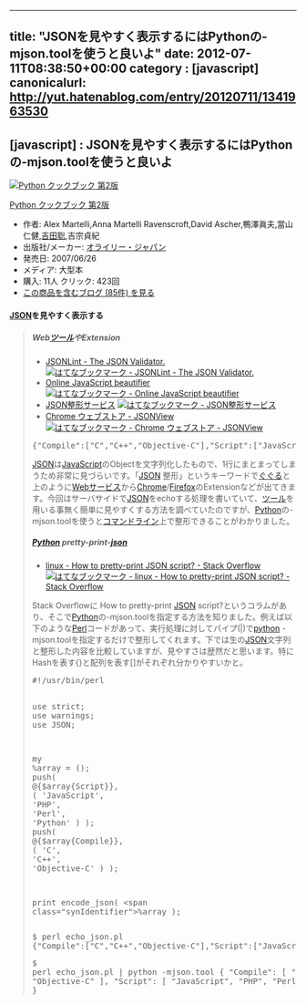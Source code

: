 
---
title: "JSONを見やすく表示するにはPythonの-mjson.toolを使うと良いよ"
date: 2012-07-11T08:38:50+00:00
category : [javascript]
canonicalurl: http://yut.hatenablog.com/entry/20120711/1341963530
---

## [javascript] : JSONを見やすく表示するにはPythonの-mjson.toolを使うと良いよ

<p><div class="amazlet-box"><a href="http://www.amazon.co.jp/exec/obidos/ASIN/4873112761/yutakikuchi-22/"><img src="http://ecx.images-amazon.com/images/I/41XWUXpgeuL._SL160_.jpg" class="hatena-asin-detail-image" alt="Python クックブック 第2版" title="Python クックブック 第2版"></a><div class="hatena-asin-detail-info"><p class="hatena-asin-detail-title"><a href="http://www.amazon.co.jp/exec/obidos/ASIN/4873112761/yutakikuchi-22/">Python クックブック 第2版</a></p><ul><li><span class="hatena-asin-detail-label">作者:</span> Alex Martelli,Anna Martelli Ravenscroft,David Ascher,鴨澤眞夫,當山仁健,<a class="keyword" href="http://d.hatena.ne.jp/keyword/%B5%C8%C5%C4%C1%EF">吉田聡</a>,吉宗貞紀</li><li><span class="hatena-asin-detail-label">出版社/メーカー:</span> <a class="keyword" href="http://d.hatena.ne.jp/keyword/%A5%AA%A5%E9%A5%A4%A5%EA%A1%BC%A1%A6%A5%B8%A5%E3%A5%D1%A5%F3">オライリー・ジャパン</a></li><li><span class="hatena-asin-detail-label">発売日:</span> 2007/06/26</li><li><span class="hatena-asin-detail-label">メディア:</span> 大型本</li><li><span class="hatena-asin-detail-label">購入</span>: 11人 <span class="hatena-asin-detail-label">クリック</span>: 423回</li><li><a href="http://d.hatena.ne.jp/asin/4873112761/yutakikuchi-22" target="_blank">この商品を含むブログ (85件) を見る</a></li></ul></div><div class="hatena-asin-detail-foot"></div></div></p>

<div class="section">
<h4><a class="keyword" href="http://d.hatena.ne.jp/keyword/JSON">JSON</a>を見やすく表示する</h4>

<blockquote>
    
<div class="section">
<h5>Web<a class="keyword" href="http://d.hatena.ne.jp/keyword/%A5%C4%A1%BC%A5%EB">ツール</a>やExtension</h5>

<ul>
<li><a href="http://jsonlint.com/">JSONLint - The JSON Validator.</a> <a href="http://b.hatena.ne.jp/entry/jsonlint.com/"><img src="http://b.hatena.ne.jp/entry/image/http://jsonlint.com/" alt="はてなブックマーク - JSONLint - The JSON Validator." border="0" /></a></li>
<li><a href="http://jsbeautifier.org/">Online JavaScript beautifier</a> <a href="http://b.hatena.ne.jp/entry/jsbeautifier.org/"><img src="http://b.hatena.ne.jp/entry/image/http://jsbeautifier.org/" alt="はてなブックマーク - Online JavaScript beautifier" border="0" /></a></li>
<li><a href="http://www.ctrlshift.net/jsonprettyprinter/">JSON整形サービス</a> <a href="http://b.hatena.ne.jp/entry/www.ctrlshift.net/jsonprettyprinter/"><img src="http://b.hatena.ne.jp/entry/image/http://www.ctrlshift.net/jsonprettyprinter/" alt="はてなブックマーク - JSON整形サービス" border="0" /></a></li>
<li><a href="https://chrome.google.com/webstore/detail/chklaanhfefbnpoihckbnefhakgolnmc">Chrome ウェブストア - JSONView</a> <a href="http://b.hatena.ne.jp/entry/s/chrome.google.com/webstore/detail/chklaanhfefbnpoihckbnefhakgolnmc"><img src="http://b.hatena.ne.jp/entry/image/https://chrome.google.com/webstore/detail/chklaanhfefbnpoihckbnefhakgolnmc" alt="はてなブックマーク - Chrome ウェブストア - JSONView" border="0" /></a></li>
</ul><pre class="code" data-lang="" data-unlink>{"Compile":["C","C++","Objective-C"],"Script":["JavaScript","PHP","Perl","Python"]}</pre><p><a class="keyword" href="http://d.hatena.ne.jp/keyword/JSON">JSON</a>は<a class="keyword" href="http://d.hatena.ne.jp/keyword/JavaScript">JavaScript</a>のObjectを文字列化したもので、1行にまとまってしまうため非常に見づらいです。「<a class="keyword" href="http://d.hatena.ne.jp/keyword/JSON">JSON</a> 整形」というキーワードで<a class="keyword" href="http://d.hatena.ne.jp/keyword/%A4%B0%A4%B0%A4%EB">ぐぐる</a>と上のように<a class="keyword" href="http://d.hatena.ne.jp/keyword/Web%A5%B5%A1%BC%A5%D3%A5%B9">Webサービス</a>から<a class="keyword" href="http://d.hatena.ne.jp/keyword/Chrome">Chrome</a>/<a class="keyword" href="http://d.hatena.ne.jp/keyword/Firefox">Firefox</a>のExtensionなどが出てきます。今回はサーバサイドで<a class="keyword" href="http://d.hatena.ne.jp/keyword/JSON">JSON</a>をechoする処理を書いていて、<a class="keyword" href="http://d.hatena.ne.jp/keyword/%A5%C4%A1%BC%A5%EB">ツール</a>を用いる事無く簡単に見やすくする方法を調べていたのですが、<a class="keyword" href="http://d.hatena.ne.jp/keyword/Python">Python</a>の-mjson.toolを使うと<a class="keyword" href="http://d.hatena.ne.jp/keyword/%A5%B3%A5%DE%A5%F3%A5%C9%A5%E9%A5%A4%A5%F3">コマンドライン</a>上で整形できることがわかりました。</p>

</div>
<div class="section">
<h5><a class="keyword" href="http://d.hatena.ne.jp/keyword/Python">Python</a> pretty-print-<a class="keyword" href="http://d.hatena.ne.jp/keyword/json">json</a></h5>

<ul>
<li><a href="http://stackoverflow.com/questions/352098/how-to-pretty-print-json-script">linux - How to pretty-print JSON script? - Stack Overflow</a> <a href="http://b.hatena.ne.jp/entry/stackoverflow.com/questions/352098/how-to-pretty-print-json-script"><img src="http://b.hatena.ne.jp/entry/image/http://stackoverflow.com/questions/352098/how-to-pretty-print-json-script" alt="はてなブックマーク - linux - How to pretty-print JSON script? - Stack Overflow" border="0" /></a></li>
</ul><p>Stack Overflowに How to pretty-print <a class="keyword" href="http://d.hatena.ne.jp/keyword/JSON">JSON</a> script?というコラムがあり、そこで<a class="keyword" href="http://d.hatena.ne.jp/keyword/Python">Python</a>の-mjson.toolを指定する方法を知りました。例えば以下のような<a class="keyword" href="http://d.hatena.ne.jp/keyword/Perl">Perl</a>コードがあって、実行処理に対してパイプ(|)で<a class="keyword" href="http://d.hatena.ne.jp/keyword/python">python</a> -mjson.toolを指定するだけで整形してくれます。下では生の<a class="keyword" href="http://d.hatena.ne.jp/keyword/JSON">JSON</a>文字列と整形した内容を比較していますが、見やすさは歴然だと思います。特にHashを表す{}と配列を表す[]がそれぞれ分かりやすいかと。</p>
<pre class="hljs perl" data-lang="perl" data-unlink><span class="synPreProc">#!/usr/bin/perl</span>

<span class="synStatement">use strict</span>;
<span class="synStatement">use warnings</span>;
<span class="synStatement">use </span>JSON;

<span class="synStatement">my</span> <span class="synIdentifier">%array</span> = ();
<span class="synStatement">push</span>( <span class="synIdentifier">@{$array{</span><span class="synConstant">Script</span><span class="synIdentifier">}}</span>, ( <span class="synConstant">'JavaScript'</span>, <span class="synConstant">'PHP'</span>, <span class="synConstant">'Perl'</span>, <span class="synConstant">'Python'</span> ) );
<span class="synStatement">push</span>( <span class="synIdentifier">@{$array{</span><span class="synConstant">Compile</span><span class="synIdentifier">}}</span>, ( <span class="synConstant">'C'</span>, <span class="synConstant">'C++'</span>, <span class="synConstant">'Objective-C'</span> ) );

<span class="synStatement">print</span> encode_json( \<span class="synIdentifier">%array</span> );
</pre><pre class="code" data-lang="" data-unlink>$ perl echo_json.pl
{"Compile":["C","C++","Objective-C"],"Script":["JavaScript","PHP","Perl","Python"]}</pre><pre class="code" data-lang="" data-unlink>$ perl echo_json.pl |  python -mjson.tool
{
"Compile": [
    "C", 
    "C++", 
    "Objective-C"
], 
"Script": [
    "JavaScript", 
    "PHP", 
    "Perl", 
    "Python"
]
}</pre>
</div>
</blockquote>

</div>

